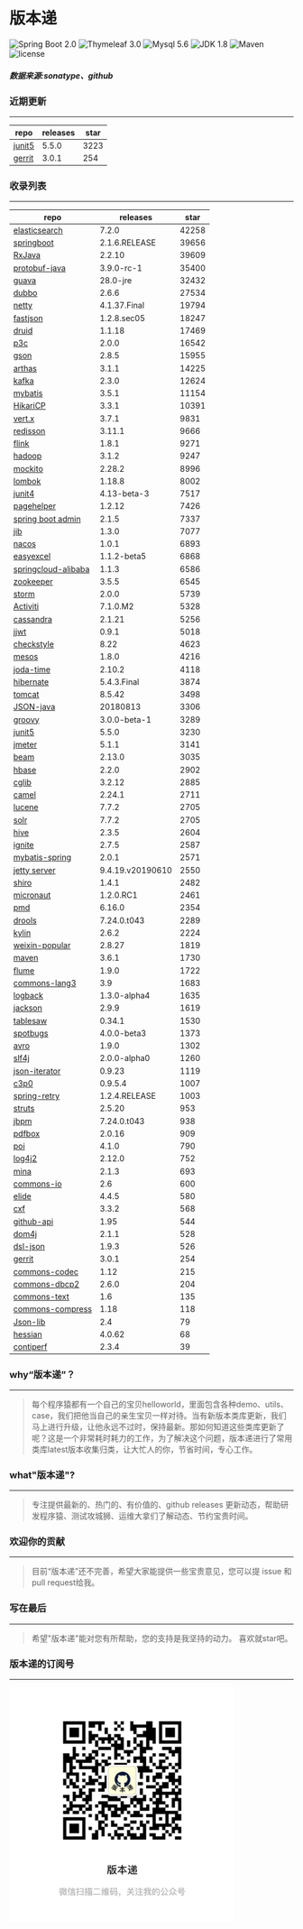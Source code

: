 # 版本递
![Spring Boot 2.0](https://img.shields.io/badge/Spring%20Boot-2.0-brightgreen.svg)
![Thymeleaf 3.0](https://img.shields.io/badge/Thymeleaf-3.0-yellow.svg)
![Mysql 5.6](https://img.shields.io/badge/Mysql-5.6-blue.svg)
![JDK 1.8](https://img.shields.io/badge/JDK-1.8-brightgreen.svg)
![Maven](https://img.shields.io/badge/Maven-3.5.0-yellowgreen.svg)
![license](https://img.shields.io/badge/license-Apache%202-blue.svg)
##### 数据来源:sonatype、github

### 近期更新
---
repo | releases | star
---|---|---
[junit5](https://github.com/junit-team/junit5) | 5.5.0 | 3223
[gerrit](https://github.com/GerritCodeReview/gerrit) | 3.0.1 | 254

### 收录列表
---
repo | releases | star
---|---|---
[elasticsearch](https://github.com/elastic/elasticsearch) | 7.2.0 | 42258 
[springboot](https://github.com/spring-projects/spring-boot) | 2.1.6.RELEASE | 39656 
[RxJava](https://github.com/ReactiveX/RxJava) | 2.2.10 | 39609 
[protobuf-java](https://github.com/protocolbuffers/protobuf) | 3.9.0-rc-1 | 35400 
[guava](https://github.com/google/guava) | 28.0-jre | 32432 
[dubbo](https://github.com/apache/incubator-dubbo) | 2.6.6 | 27534 
[netty](https://github.com/netty/netty) | 4.1.37.Final | 19794 
[fastjson](https://github.com/alibaba/fastjson) | 1.2.8.sec05 | 18247 
[druid](https://github.com/alibaba/druid) | 1.1.18 | 17469 
[p3c](https://github.com/alibaba/p3c) | 2.0.0 | 16542 
[gson](https://github.com/google/gson) | 2.8.5 | 15955 
[arthas](https://github.com/alibaba/arthas) | 3.1.1 | 14225 
[kafka](https://github.com/apache/kafka) | 2.3.0 | 12624 
[mybatis](https://github.com/mybatis/mybatis-3) | 3.5.1 | 11154 
[HikariCP](https://github.com/brettwooldridge/HikariCP) | 3.3.1 | 10391 
[vert.x](https://github.com/eclipse-vertx/vert.x) | 3.7.1 | 9831 
[redisson](https://github.com/redisson/redisson) | 3.11.1 | 9666 
[flink](https://github.com/apache/flink) | 1.8.1 | 9271 
[hadoop](https://github.com/apache/hadoop) | 3.1.2 | 9247 
[mockito](https://github.com/mockito/mockito) | 2.28.2 | 8996 
[lombok](https://github.com/rzwitserloot/lombok) | 1.18.8 | 8002 
[junit4](https://github.com/junit-team/junit4) | 4.13-beta-3 | 7517 
[pagehelper](https://github.com/pagehelper/Mybatis-PageHelper) | 1.2.12 | 7426 
[spring boot admin](https://github.com/codecentric/spring-boot-admin) | 2.1.5 | 7337 
[jib](https://github.com/GoogleContainerTools/jib) | 1.3.0 | 7077 
[nacos](https://github.com/alibaba/nacos) | 1.0.1 | 6893 
[easyexcel](https://github.com/alibaba/easyexcel) | 1.1.2-beta5 | 6868 
[springcloud-alibaba](https://github.com/spring-cloud-incubator/spring-cloud-alibaba) | 1.1.3 | 6586 
[zookeeper](https://github.com/apache/zookeeper) | 3.5.5 | 6545 
[storm](https://github.com/apache/storm) | 2.0.0 | 5739 
[Activiti](https://github.com/Activiti/Activiti) | 7.1.0.M2 | 5328 
[cassandra](https://github.com/apache/cassandra) | 2.1.21 | 5256 
[jjwt](https://github.com/jwtk/jjwt) | 0.9.1 | 5018 
[checkstyle](https://github.com/checkstyle/checkstyle) | 8.22 | 4623 
[mesos](https://github.com/apache/mesos) | 1.8.0 | 4216 
[joda-time](https://github.com/JodaOrg/joda-time) | 2.10.2 | 4118 
[hibernate](https://github.com/hibernate/hibernate-orm) | 5.4.3.Final | 3874 
[tomcat](https://github.com/apache/tomcat) | 8.5.42 | 3498 
[JSON-java](https://github.com/stleary/JSON-java) | 20180813 | 3306 
[groovy](https://github.com/apache/groovy) | 3.0.0-beta-1 | 3289 
[junit5](https://github.com/junit-team/junit5) | 5.5.0 | 3230 
[jmeter](https://github.com/apache/jmeter) | 5.1.1 | 3141 
[beam](https://github.com/apache/beam) | 2.13.0 | 3035 
[hbase](https://github.com/apache/hbase) | 2.2.0 | 2902 
[cglib](https://github.com/cglib/cglib) | 3.2.12 | 2885 
[camel](https://github.com/apache/camel) | 2.24.1 | 2711 
[lucene](https://github.com/apache/lucene-solr) | 7.7.2 | 2705 
[solr](https://github.com/apache/lucene-solr) | 7.7.2 | 2705 
[hive](https://github.com/apache/hive) | 2.3.5 | 2604 
[ignite](https://github.com/apache/ignite) | 2.7.5 | 2587 
[mybatis-spring](https://github.com/mybatis/spring-boot-starter) | 2.0.1 | 2571 
[jetty server](https://github.com/eclipse/jetty.project) | 9.4.19.v20190610 | 2550 
[shiro](https://github.com/apache/shiro) | 1.4.1 | 2482 
[micronaut](https://github.com/micronaut-projects/micronaut-core) | 1.2.0.RC1 | 2461 
[pmd](https://github.com/pmd/pmd) | 6.16.0 | 2354 
[drools](https://github.com/kiegroup/drools) | 7.24.0.t043 | 2289 
[kylin](https://github.com/apache/kylin) | 2.6.2 | 2224 
[weixin-popular](https://github.com/liyiorg/weixin-popular) | 2.8.27 | 1819 
[maven](https://github.com/apache/maven) | 3.6.1 | 1730 
[flume](https://github.com/apache/flume) | 1.9.0 | 1722 
[commons-lang3](https://github.com/apache/commons-lang) | 3.9 | 1683 
[logback](https://github.com/qos-ch/logback) | 1.3.0-alpha4 | 1635 
[jackson](https://github.com/FasterXML/jackson-core) | 2.9.9 | 1619 
[tablesaw](https://github.com/jtablesaw/tablesaw) | 0.34.1 | 1530 
[spotbugs](https://github.com/spotbugs/spotbugs) | 4.0.0-beta3 | 1373 
[avro](https://github.com/apache/avro) | 1.9.0 | 1302 
[slf4j](https://github.com/qos-ch/slf4j) | 2.0.0-alpha0 | 1260 
[json-iterator](https://github.com/json-iterator/java) | 0.9.23 | 1119 
[c3p0](https://github.com/swaldman/c3p0) | 0.9.5.4 | 1007 
[spring-retry](https://github.com/spring-projects/spring-retry) | 1.2.4.RELEASE | 1003 
[struts](https://github.com/apache/struts) | 2.5.20 | 953 
[jbpm](https://github.com/kiegroup/jbpm) | 7.24.0.t043 | 938 
[pdfbox](https://github.com/apache/pdfbox) | 2.0.16 | 909 
[poi](https://github.com/apache/poi) | 4.1.0 | 790 
[log4j2](https://github.com/apache/logging-log4j2) | 2.12.0 | 752 
[mina](https://github.com/apache/mina) | 2.1.3 | 693 
[commons-io](https://github.com/apache/commons-io) | 2.6 | 600 
[elide](https://github.com/yahoo/elide) | 4.4.5 | 580 
[cxf](https://github.com/apache/cxf) | 3.3.2 | 568 
[github-api](https://github.com/kohsuke/github-api) | 1.95 | 544 
[dom4j](https://github.com/dom4j/dom4j) | 2.1.1 | 528 
[dsl-json](https://github.com/ngs-doo/dsl-json) | 1.9.3 | 526 
[gerrit](https://github.com/GerritCodeReview/gerrit) | 3.0.1 | 254 
[commons-codec](https://github.com/apache/commons-codec) | 1.12 | 215 
[commons-dbcp2](https://github.com/apache/commons-dbcp) | 2.6.0 | 204 
[commons-text](https://github.com/apache/commons-text) | 1.6 | 135 
[commons-compress](https://github.com/apache/commons-compress) | 1.18 | 118 
[Json-lib](https://github.com/aalmiray/Json-lib) | 2.4 | 79 
[hessian](https://github.com/ebourg/hessian) | 4.0.62 | 68 
[contiperf](https://github.com/lucaspouzac/contiperf) | 2.3.4 | 39 

### why“版本递”？
--- 
>每个程序猿都有一个自己的宝贝helloworld，里面包含各种demo、utils、case，我们把他当自己的亲生宝贝一样对待。当有新版本类库更新，我们马上进行升级，让他永远不过时，保持最新。那如何知道这些类库更新了呢？这是一个非常耗时耗力的工作，为了解决这个问题，版本递进行了常用类库latest版本收集归类，让大忙人的你，节省时间，专心工作。


### what"版本递"?
---
> 专注提供最新的、热门的、有价值的、github releases 更新动态，帮助研发程序猿、测试攻城狮、运维大拿们了解动态、节约宝贵时间。

### 欢迎你的贡献
---
> 目前“版本递”还不完善，希望大家能提供一些宝贵意见，您可以提 issue 和 pull request给我。


### 写在最后
---
> 希望"版本递"能对您有所帮助，您的支持是我坚持的动力。
> 喜欢就star吧。

### 版本递的订阅号
---
<img src="https://github.com/jartisan2001/latest/blob/master/Image.jpg" width="400" hegiht="400" align=left />
